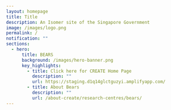 ```yaml
---
layout: homepage
title: Title
description: An Isomer site of the Singapore Government
image: /images/logo.png
permalink: /
notification: ""
sections:
  - hero:
      title: BEARS
      background: /images/hero-banner.png
      key_highlights:
        - title: Click here for CREATE Home Page
          description: ""
          url: https://staging.d1q14glctguzyi.amplifyapp.com/
        - title: About Bears
          description: ""
          url: /about-create/research-centres/bears/
---
```

